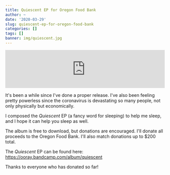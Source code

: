 ```yaml
---
title: Quiescent EP for Oregon Food Bank
author: ~
date: '2020-03-29'
slug: quiescent-ep-for-oregon-food-bank
categories: []
tags: []
banner: img/quiescent.jpg
---
```


<iframe style="border: 0; width: 100%; height: 120px;" src="https://bandcamp.com/EmbeddedPlayer/album=2825063567/size=large/bgcol=ffffff/linkcol=0687f5/tracklist=false/artwork=small/transparent=true/" seamless><a href="http://ooray.bandcamp.com/album/quiescent">Quiescent by The OO-Ray</a></iframe>

It's been a while since I've done a proper release. I've also been feeling pretty powerless since the coronavirus is devastating so many people, not only physically but economically.

I composed the *Quiescent* EP (a fancy word for sleeping) to help me sleep, and I hope it can help you sleep as well.

The album is free to download, but donations are encouraged. I'll donate all proceeds to the Oregon Food Bank. I'll also match donations up to $200 total.

The *Quiescent* EP can be found here: https://ooray.bandcamp.com/album/quiescent

Thanks to everyone who has donated so far!